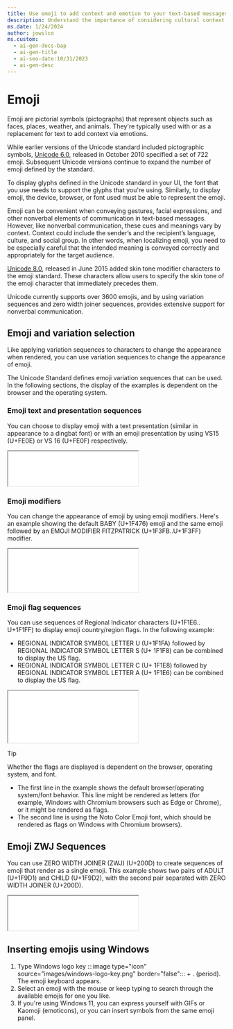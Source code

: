```yaml
---
title: Use emoji to add context and emotion to your text-based messages
description: Understand the importance of considering cultural context when localizing emojis to ensure the intended meaning is conveyed accurately.
ms.date: 1/24/2024
author: jowilco
ms.custom:
  - ai-gen-docs-bap
  - ai-gen-title
  - ai-seo-date:10/31/2023
  - ai-gen-desc
---
```


# Emoji

Emoji are pictorial symbols (pictographs) that represent objects such as faces, places, weather, and animals. They're typically used with or as a replacement for text to add context via emotions.

While earlier versions of the Unicode standard included pictographic symbols, [Unicode 6.0](https://www.unicode.org/versions/Unicode6.0.0/), released in October 2010 specified a set of 722 emoji. Subsequent Unicode versions continue to expand the number of emoji defined by the standard.

To display glyphs defined in the Unicode standard in your UI, the font that you use needs to support the glyphs that you're using. Similarly, to display emoji, the device, browser, or font used must be able to represent the emoji.

Emoji can be convenient when conveying gestures, facial expressions, and other nonverbal elements of communication in text-based messages. However, like nonverbal communication, these cues and meanings vary by context. Context could include the sender’s and the recipient’s language, culture, and social group. In other words, when localizing emoji, you need to be especially careful that the intended meaning is conveyed correctly and appropriately for the target audience.

[Unicode 8.0](https://www.unicode.org/versions/Unicode8.0.0/), released in June 2015 added skin tone modifier characters to the emoji standard. These characters allow users to specify the skin tone of the emoji character that immediately precedes them.

Unicode currently supports over 3600 emojis, and by using variation sequences and zero width joiner sequences, provides extensive support for nonverbal communication.

## Emoji and variation selection

Like applying variation sequences to characters  to change the appearance when rendered, you can use variation sequences to change the appearance of emoji.

The Unicode Standard defines emoji variation sequences  that can be used. In the following sections, the display of the examples is dependent on the browser and the operating system.

### Emoji text and presentation sequences

You can choose to display emoji with a text presentation (similar in appearance to a dingbat font) or with an emoji presentation by using VS15 (U+FE0E) or VS 16 (U+FE0F) respectively.

<iframe src="text_emoji_presentation.html" height="80"></iframe>

### Emoji modifiers

You can change the appearance of emoji by using emoji modifiers. Here's an example showing the default BABY (U+1F476) emoji and the same emoji followed by an EMOJI MODIFIER FITZPATRICK (U+1F3FB..U+1F3FF) modifier.

<iframe src="char1F476_variation.html" height="100"></iframe>

### Emoji flag sequences

You can use sequences of Regional Indicator characters (U+1F1E6.. U+1F1FF) to display emoji country/region flags. In the following example:

- REGIONAL INDICATOR SYMBOL LETTER U (U+1F1FA) followed by REGIONAL INDICATOR SYMBOL LETTER S (U+ 1F1F8) can be combined to display the US flag.
- REGIONAL INDICATOR SYMBOL LETTER C (U+ 1F1E8) followed by REGIONAL INDICATOR SYMBOL LETTER A (U+ 1F1E6) can be combined to display the US flag.

<iframe src="flag_emoji.html" height="120"></iframe>

> [!TIP]
> Whether the flags are displayed is dependent on the browser, operating system, and font.
> 
> - The first line in the example shows the default browser/operating system/font behavior. This line might be rendered as letters (for example, Windows with Chromium browsers such as Edge or Chrome), or it might be rendered as flags.
> - The second line is using the Noto Color Emoji  font, which should be rendered as flags on Windows with Chromium browsers).

## Emoji ZWJ Sequences

You can use ZERO WIDTH JOINER (ZWJ) (U+200D) to create sequences of emoji  that render as a single emoji. This example shows two pairs of ADULT (U+1F9D1) and CHILD (U+1F9D2), with the second pair separated with ZERO WIDTH JOINER (U+200D).

<iframe src="zwj_sequence.html" height="80"></iframe>

## Inserting emojis using Windows

1. Type Windows logo key :::image type="icon" source="images/windows-logo-key.png" border="false":::  + . (period). The emoji keyboard appears.
1. Select an emoji with the mouse or keep typing to search through the available emojis for one you like.
1. If you're using Windows 11, you can express yourself with GIFs or Kaomoji (emoticons), or you can insert symbols from the same emoji panel.

